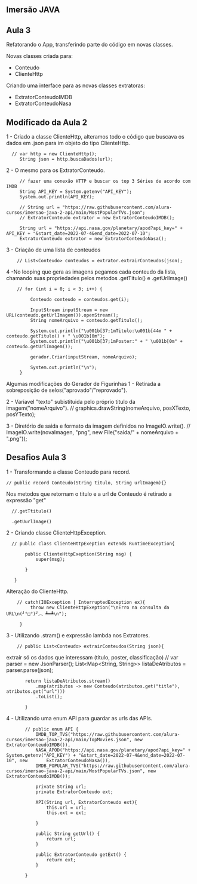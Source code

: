 ## Imersão JAVA

## Aula 3

Refatorando o App, transferindo parte do código em novas classes.

Novas classes criada para:
 - Conteudo
 - ClienteHttp

Criando uma interface para as novas classes extratoras:
 - ExtratorConteudoIMDB
 - ExtratorConteudoNasa
 
## Modificado da Aula 2
1 - Criado a classe ClienteHttp, alteramos todo o código que buscava os dados em .json para im objeto do tipo ClienteHttp.

      // var http = new ClienteHttp();
         String json = http.buscaDados(url);
         
2 - O mesmo para os ExtratorConteudo.

         // fazer uma conexão HTTP e buscar os top 3 Séries de acordo com IMDB
         String API_KEY = System.getenv("API_KEY");
         System.out.println(API_KEY);

         // String url = "https://raw.githubusercontent.com/alura-cursos/imersao-java-2-api/main/MostPopularTVs.json";
         // ExtratorConteudo extrator = new ExtratorConteudoIMDB();

         String url = "https://api.nasa.gov/planetary/apod?api_key=" + API_KEY + "&start_date=2022-07-4&end_date=2022-07-10";
         ExtratorConteudo extrator = new ExtratorConteudoNasa();
         
3 - Criação de uma lista de conteudos

        // List<Conteudo> conteudos = extrator.extrairConteudos(json);

4 -No looping que gera as imagens pegamos cada conteudo da lista, chamando suas propriedades pelos metodos .getTitulo() e .getUrlImage()

        // for (int i = 0; i < 3; i++) {

             Conteudo conteudo = conteudos.get(i);

             InputStream inputStream = new URL(conteudo.getUrlImagem()).openStream();
             String nomeArquivo = conteudo.getTitulo();      

             System.out.println("\u001b[37;1mTitulo:\u001b[44m " + conteudo.getTitulo() + " \u001b[0m");
             System.out.println("\u001b[37;1mPoster:" + " \u001b[0m" + conteudo.getUrlImagem());

             gerador.Criar(inputStream, nomeArquivo);

             System.out.println("\n");
         }
         
         
Algumas modificações do Gerador de Figurinhas
1 - Retirada a sobreposição de selos("aprovado"/"reprovado").

2 - Variavel "texto" subistituida pelo próprio titulo da imagem("nomeArquivo").
           // graphics.drawString(nomeArquivo, posXTexto, posYTexto);
      
3 - Diretório de saida e formato da imagem definidos no ImageIO.write().
          // ImageIO.write(novaImagen, "png", new File("saida/" + nomeArquivo + ".png"));

## Desafios Aula 3
1 - Transformando a classe Conteudo para record.

    // public record Conteudo(String titulo, String urlImagem){}

Nos metodos que retornam o titulo e a url de Conteudo é retirado a expressão "get"

      //.getTtitulo()

      .getUurlImage()

2 - Criando classe ClienteHttpException.

      // public class ClienteHttpExeption extends RuntimeException{

           public ClienteHttpExeption(String msg) {
               super(msg);

           }

       }

Alteração do ClienteHttp.

        // catch(IOException | InterruptedException ex){
             throw new ClienteHttpExeption("\nErro na consulta da URL\n(╯°□°)╯︵ ┻━┻\n");

         }
         
3 - Utilizando .stram() e expressão lambda nos Extratores.

        // public List<Conteudo> extrairConteudos(String json){

 extrair só os dados que interessam (titulo, poster, classificação)
        //   var parser = new JsonParser();
           List<Map<String, String>> listaDeAtributos = parser.parse(json);

           return listaDeAtributos.stream()
               .map(atributos -> new Conteudo(atributos.get("title"), atributos.get("url")))
               .toList();

           }

4 - Utilizando uma enum API para guardar as urls das APIs.

           // public enum API {
               IMDB_TOP_TVS("https://raw.githubusercontent.com/alura-cursos/imersao-java-2-api/main/TopMovies.json", new ExtratorConteudoIMDB()),
               NASA_APOD("https://api.nasa.gov/planetary/apod?api_key=" + System.getenv("API_KEY") + "&start_date=2022-07-4&end_date=2022-07-10", new       ExtratorConteudoNasa()),
               IMDB_POPULAR_TVS("https://raw.githubusercontent.com/alura-cursos/imersao-java-2-api/main/MostPopularTVs.json", new ExtratorConteudoIMDB());

               private String url;
               private ExtratorConteudo ext;

               API(String url, ExtratorConteudo ext){
                   this.url = url;
                   this.ext = ext;

               }

               public String getUrl() {
                   return url;
               }

               public ExtratorConteudo getExt() {
                   return ext;
               }

           }
